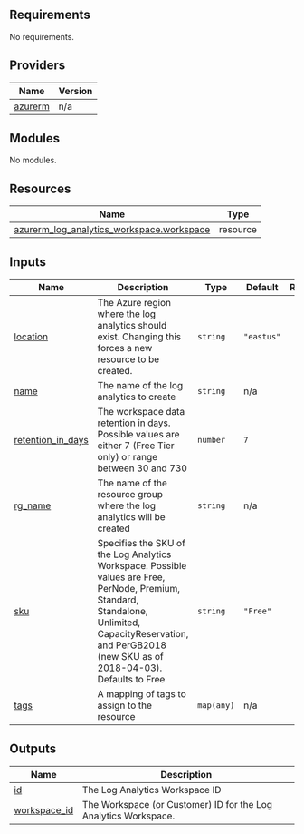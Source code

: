 ## Requirements

No requirements.

## Providers

| Name | Version |
|------|---------|
| <a name="provider_azurerm"></a> [azurerm](#provider\_azurerm) | n/a |

## Modules

No modules.

## Resources

| Name | Type |
|------|------|
| [azurerm_log_analytics_workspace.workspace](https://registry.terraform.io/providers/hashicorp/azurerm/latest/docs/resources/log_analytics_workspace) | resource |

## Inputs

| Name | Description | Type | Default | Required |
|------|-------------|------|---------|:--------:|
| <a name="input_location"></a> [location](#input\_location) | The Azure region where the log analytics should exist. Changing this forces a new resource to be created. | `string` | `"eastus"` | no |
| <a name="input_name"></a> [name](#input\_name) | The name of the log analytics to create | `string` | n/a | yes |
| <a name="input_retention_in_days"></a> [retention\_in\_days](#input\_retention\_in\_days) | The workspace data retention in days. Possible values are either 7 (Free Tier only) or range between 30 and 730 | `number` | `7` | no |
| <a name="input_rg_name"></a> [rg\_name](#input\_rg\_name) | The name of the resource group where the log analytics will be created | `string` | n/a | yes |
| <a name="input_sku"></a> [sku](#input\_sku) | Specifies the SKU of the Log Analytics Workspace. Possible values are Free, PerNode, Premium, Standard, Standalone, Unlimited, CapacityReservation, and PerGB2018 (new SKU as of 2018-04-03). Defaults to Free | `string` | `"Free"` | no |
| <a name="input_tags"></a> [tags](#input\_tags) | A mapping of tags to assign to the resource | `map(any)` | n/a | yes |

## Outputs

| Name | Description |
|------|-------------|
| <a name="output_id"></a> [id](#output\_id) | The Log Analytics Workspace ID |
| <a name="output_workspace_id"></a> [workspace\_id](#output\_workspace\_id) | The Workspace (or Customer) ID for the Log Analytics Workspace. |
